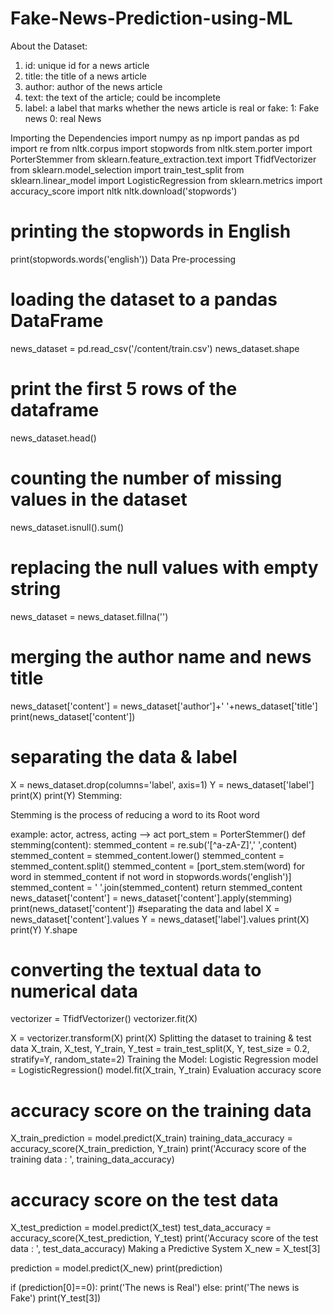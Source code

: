 # Fake-News-Prediction-using-ML

About the Dataset:

1. id: unique id for a news article
2. title: the title of a news article
3. author: author of the news article
4. text: the text of the article; could be incomplete
5. label: a label that marks whether the news article is real or fake:
           1: Fake news
           0: real News




Importing the Dependencies
import numpy as np
import pandas as pd
import re
from nltk.corpus import stopwords
from nltk.stem.porter import PorterStemmer
from sklearn.feature_extraction.text import TfidfVectorizer
from sklearn.model_selection import train_test_split
from sklearn.linear_model import LogisticRegression
from sklearn.metrics import accuracy_score
import nltk
nltk.download('stopwords')
# printing the stopwords in English
print(stopwords.words('english'))
Data Pre-processing
# loading the dataset to a pandas DataFrame
news_dataset = pd.read_csv('/content/train.csv')
news_dataset.shape
# print the first 5 rows of the dataframe
news_dataset.head()
# counting the number of missing values in the dataset
news_dataset.isnull().sum()
# replacing the null values with empty string
news_dataset = news_dataset.fillna('')
# merging the author name and news title
news_dataset['content'] = news_dataset['author']+' '+news_dataset['title']
print(news_dataset['content'])
# separating the data & label
X = news_dataset.drop(columns='label', axis=1)
Y = news_dataset['label']
print(X)
print(Y)
Stemming:

Stemming is the process of reducing a word to its Root word

example:
actor, actress, acting --> act
port_stem = PorterStemmer()
def stemming(content):
    stemmed_content = re.sub('[^a-zA-Z]',' ',content)
    stemmed_content = stemmed_content.lower()
    stemmed_content = stemmed_content.split()
    stemmed_content = [port_stem.stem(word) for word in stemmed_content if not word in stopwords.words('english')]
    stemmed_content = ' '.join(stemmed_content)
    return stemmed_content
news_dataset['content'] = news_dataset['content'].apply(stemming)
print(news_dataset['content'])
#separating the data and label
X = news_dataset['content'].values
Y = news_dataset['label'].values
print(X)
print(Y)
Y.shape
# converting the textual data to numerical data
vectorizer = TfidfVectorizer()
vectorizer.fit(X)

X = vectorizer.transform(X)
print(X)
Splitting the dataset to training & test data
X_train, X_test, Y_train, Y_test = train_test_split(X, Y, test_size = 0.2, stratify=Y, random_state=2)
Training the Model: Logistic Regression
model = LogisticRegression()
model.fit(X_train, Y_train)
Evaluation
accuracy score
# accuracy score on the training data
X_train_prediction = model.predict(X_train)
training_data_accuracy = accuracy_score(X_train_prediction, Y_train)
print('Accuracy score of the training data : ', training_data_accuracy)
# accuracy score on the test data
X_test_prediction = model.predict(X_test)
test_data_accuracy = accuracy_score(X_test_prediction, Y_test)
print('Accuracy score of the test data : ', test_data_accuracy)
Making a Predictive System
X_new = X_test[3]

prediction = model.predict(X_new)
print(prediction)

if (prediction[0]==0):
  print('The news is Real')
else:
  print('The news is Fake')
print(Y_test[3])
